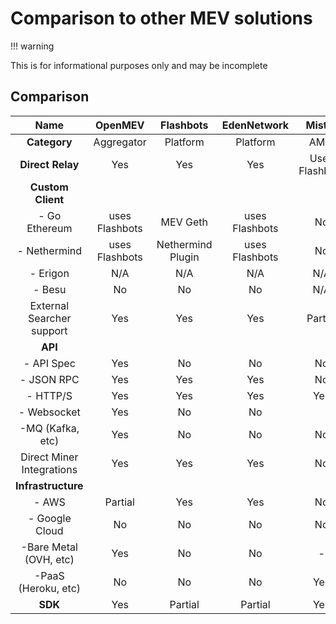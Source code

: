 # Comparison to other MEV solutions


!!! warning

  This is for informational purposes only and may be incomplete


## Comparison

|         **Name**          |  **OpenMEV**   |   **Flashbots**   | **EdenNetwork** |   **Mist X**   |  **CowSwap**   |
| :-----------------------: | :------------: | :---------------: | :-------------: | :------------: | :------------: |
|       **Category**        |   Aggregator   |     Platform      |    Platform     |      AMM       |      AMM       |
|     **Direct Relay**      |      Yes       |        Yes        |       Yes       | Uses Flashbots | Uses Flashbots |
|     **Custom Client**     |                |                   |                 |                |                |
|      \- Go Ethereum       | uses Flashbots |     MEV Geth      | uses Flashbots  |       No       |       No       |
|       \- Nethermind       | uses Flashbots | Nethermind Plugin | uses Flashbots  |       No       |       No       |
|         \- Erigon         |      N/A       |        N/A        |       N/A       |      N/A       |      N/A       |
|          \- Besu          |       No       |        No         |       No        |      N/A       |      N/A       |
| External Searcher support |      Yes       |        Yes        |       Yes       |    Partial     |    Partial     |
|          **API**          |                |                   |                 |                |                |
|        \- API Spec        |      Yes       |        No         |       No        |       No       |       No       |
|        \- JSON RPC        |      Yes       |        Yes        |       Yes       |       No       |       No       |
|         \- HTTP/S         |      Yes       |        Yes        |       Yes       |      Yes       |      Yes       |
|       \- Websocket        |      Yes       |        No         |       No        |                |                |
|    \-MQ \(Kafka, etc\)    |      Yes       |        No         |       No        |       No       |       No       |
| Direct Miner Integrations |      Yes       |        Yes        |       Yes       |       No       |       No       |
|    **Infrastructure**     |                |                   |                 |                |                |
|          \- AWS           |    Partial     |        Yes        |       Yes       |       No       |       No       |
|      \- Google Cloud      |       No       |        No         |       No        |       No       |       No       |
| \-Bare Metal \(OVH, etc\) |      Yes       |        No         |       No        |       \-       |       \-       |
|  \-PaaS \(Heroku, etc\)   |       No       |        No         |       No        |      Yes       |       \-       |
|          **SDK**          |      Yes       |      Partial      |     Partial     |      Yes       |       \-       |

